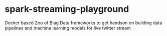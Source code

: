 # spark-streaming-playground
Docker based Zoo of Biag Data frameworks to get handson on building data pipelines and machine learning models for live twitter stream
